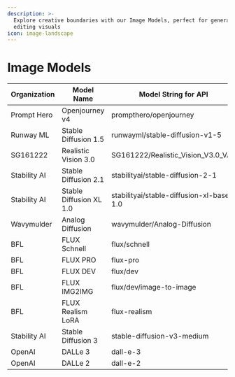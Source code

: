 ```yaml
---
description: >-
  Explore creative boundaries with our Image Models, perfect for generating or
  editing visuals
icon: image-landscape
---
```


# Image Models

| Organization | Model Name              | Model String for API                     |
| ------------ | ----------------------- | ---------------------------------------- |
| Prompt Hero  | Openjourney v4          | prompthero/openjourney                   |
| Runway ML    | Stable Diffusion 1.5    | runwayml/stable-diffusion-v1-5           |
| SG161222     | Realistic Vision 3.0    | SG161222/Realistic\_Vision\_V3.0\_VAE    |
| Stability AI | Stable Diffusion 2.1    | stabilityai/stable-diffusion-2-1         |
| Stability AI | Stable Diffusion XL 1.0 | stabilityai/stable-diffusion-xl-base-1.0 |
| Wavymulder   | Analog Diffusion        | wavymulder/Analog-Diffusion              |
| BFL          | FLUX Schnell            | flux/schnell                             |
| BFL          | FLUX PRO                | flux-pro                                 |
| BFL          | FLUX DEV                | flux/dev                                 |
| BFL          | FLUX IMG2IMG            | flux/dev/image-to-image                  |
| BFL          | FLUX Realism LoRA       | flux-realism                             |
| Stability AI | Stable Diffusion 3      | stable-diffusion-v3-medium               |
| OpenAI       | DALLe 3                 | dall-e-3                                 |
| OpenAI       | DALLe 2                 | dall-e-2                                 |
